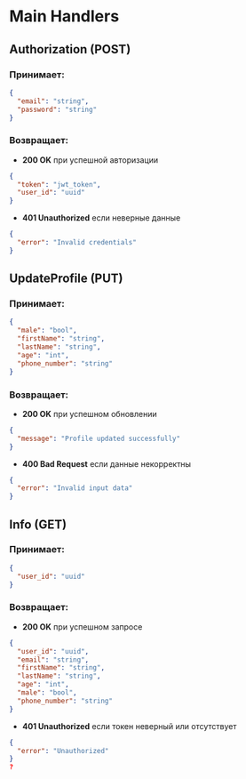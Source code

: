 # Main Handlers

## Authorization (POST)
### Принимает:
```json
{
  "email": "string",
  "password": "string"
}
```
### Возвращает:
- **200 OK** при успешной авторизации
```json
{
  "token": "jwt_token",
  "user_id": "uuid"
}
```
- **401 Unauthorized** если неверные данные
```json
{
  "error": "Invalid credentials"
}
```

## UpdateProfile (PUT)
### Принимает:
```json
{
  "male": "bool",
  "firstName": "string",
  "lastName": "string",
  "age": "int",
  "phone_number": "string"
}
```
### Возвращает:
- **200 OK** при успешном обновлении
```json
{
  "message": "Profile updated successfully"
}
```
- **400 Bad Request** если данные некорректны
```json
{
  "error": "Invalid input data"
}
```

## Info (GET)
### Принимает:
```json
{
  "user_id": "uuid" 
}
```

### Возвращает:
- **200 OK** при успешном запросе
```json
{
  "user_id": "uuid",
  "email": "string",
  "firstName": "string",
  "lastName": "string",
  "age": "int",
  "male": "bool",
  "phone_number": "string"
}
```
- **401 Unauthorized** если токен неверный или отсутствует
```json
{
  "error": "Unauthorized"
}
?